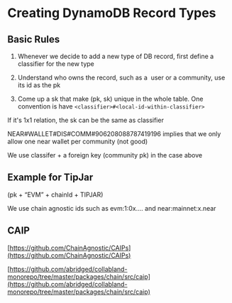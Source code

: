 # Creating DynamoDB Record Types

## Basic Rules

1. Whenever we decide to add a new type of DB record, first define a classifier for the new type

2. Understand who owns the record, such as a  user or a community, use its id as the pk

3. Come up a sk that make (pk, sk) unique in the whole table. One convention is have `<classifier>#<local-id-within-classifier>`

If it's 1x1 relation, the sk can be the same as classifier

NEAR#WALLET#DIS#COMM#906208088787419196 implies that we only allow one near wallet per community (not good)

We use classifer + a foreign key (community pk) in the case above

## Example for TipJar

(pk + “EVM” + chainId + TIPJAR)

We use chain agnostic ids such as evm:1:0x.... and near:mainnet:x.near

## CAIP

[https://github.com/ChainAgnostic/CAIPs](https://github.com/ChainAgnostic/CAIPs)

[https://github.com/abridged/collabland-monorepo/tree/master/packages/chain/src/caip](https://github.com/abridged/collabland-monorepo/tree/master/packages/chain/src/caip)
